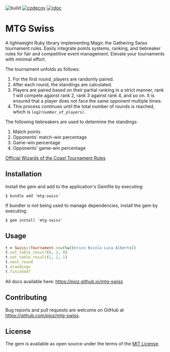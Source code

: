 ![build](https://github.com/pioz/mtg-swiss/workflows/Ruby/badge.svg)
[![codecov](https://codecov.io/gh/pioz/mtg-swiss/branch/master/graph/badge.svg?token=bsSUOW6wWa)](https://codecov.io/gh/pioz/mtg-swiss)
[![rdoc](https://img.shields.io/badge/yard-doc-blue)](https://pioz.github.io/mtg-swiss)

# MTG Swiss

A lightweight Ruby library implementing Magic the Gathering Swiss tournament
rules. Easily integrate points systems, ranking, and tiebreaker rules for
fair and competitive event management. Elevate your tournaments with minimal
effort.

The tournament unfolds as follows:

1. For the first round, players are randomly paired.
2. After each round, the standings are calculated.
3. Players are paired based on their partial ranking in a strict manner,
   rank 1 will compete against rank 2, rank 3 against rank 4, and so on. It is
   ensured that a player does not face the same opponent multiple times.
4. This process continues until the total number of rounds is reached, which is `log2(number_of_players)`.

The following tiebreakers are used to determine the standings:

1. Match points
2. Opponents' match-win percentage
3. Game-win percentage
4. Opponents' game-win percentage

[Official Wizards of the Coast Tournament Rules](https://media.wizards.com/2023/wpn/marketing_materials/wpn/mtg_mtr_2023may29_en.pdf)

## Installation

Install the gem and add to the application's Gemfile by executing:

    $ bundle add 'mtg-swiss'

If bundler is not being used to manage dependencies, install the gem by executing:

    $ gem install 'mtg-swiss'

## Usage

```ruby
t = Swiss::Tournament.new(%w[Enrico Nicola Luca Alberto])
t.set_table_result(0, 2, 0)
t.set_table_result(1, 2, 1)
t.next_round
t.standings
t.finished?
```

All docs available here: https://pioz.github.io/mtg-swiss

## Contributing

Bug reports and pull requests are welcome on GitHub at https://github.com/pioz/mtg-swiss.

## License

The gem is available as open source under the terms of the [MIT License](https://opensource.org/licenses/MIT).
